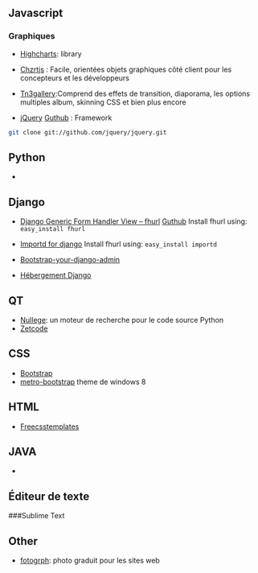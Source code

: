 Javascript
----------

### Graphiques
* [Highcharts](http://www.highcharts.com/): library

* [Chzrtjs](http://www.chartjs.org/) : Facile, orientées objets graphiques côté client pour les concepteurs et les développeurs

* [Tn3gallery](http://www.tn3gallery.com/):Comprend des effets de transition, diaporama, les options multiples album, skinning CSS et bien plus encore

* [jQuery](http://jqueryui.com/) [Guthub](https://github.com/jquery/jquery) : Framework

```bash
git clone git://github.com/jquery/jquery.git
```

Python
-----

* 

Django
-----

* [Django Generic Form Handler View – fhurl](http://pythonhosted.org/fhurl/) [Guthub](http://github.com/amitu/fhurl/)
    Install fhurl using:  ```easy_install fhurl```

* [Importd for django](http://pythonhosted.org/importd/)
    Install fhurl using:  ```easy_install importd
                            ```
* [Bootstrap-your-django-admin](http://www.codingnot.es/bootstrap-your-django-admin-in-3-minutes)

* [Hébergement Django](http://hosting.djangofoo.com/)

QT
--

* [Nullege](http://nullege.com/): un moteur de recherche pour le code source Python
* [Zetcode](http://zetcode.com/)

CSS
---

* [Bootstrap](http://twitter.github.com/bootstrap/)
* [metro-bootstrap](http://talkslab.github.com/metro-bootstrap/index.html) theme de windows 8

HTML
----

* [Freecsstemplates](http://www.freecsstemplates.org/)

JAVA
----

* 
 

Éditeur de texte
--------
###Sublime Text

Other
-----
* [fotogrph](http://fotogrph.com): photo graduit pour les sites web 
